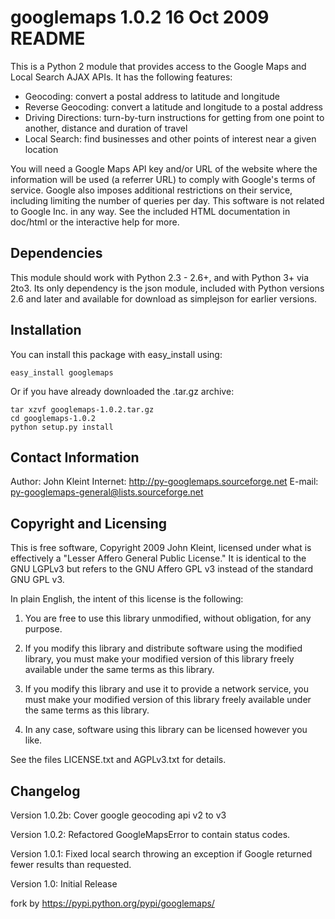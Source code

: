 googlemaps 1.0.2
16 Oct 2009
README
=================

This is a Python 2 module that provides access to the Google Maps and Local 
Search AJAX APIs.  It has the following features:

* Geocoding: convert a postal address to latitude and longitude
* Reverse Geocoding: convert a latitude and longitude to a postal address
* Driving Directions: turn-by-turn instructions for getting from one point to 
  another, distance and duration of travel
* Local Search: find businesses and other points of interest near a given 
  location  

You will need a Google Maps API key and/or URL of the website where the
information will be used (a referrer URL) to comply with Google's terms
of service.  Google also imposes additional restrictions on their
service, including limiting the number of queries per day.  This 
software is not related to Google Inc. in any way.  See the included HTML 
documentation in doc/html or the interactive help for more.


Dependencies
------------
This module should work with Python 2.3 - 2.6+, and with Python 3+ via 2to3.
Its only dependency is the json module, included with Python versions 2.6 and
later and available for download as simplejson for earlier versions.


Installation
------------
You can install this package with easy_install using:

    easy_install googlemaps
    
Or if you have already downloaded the .tar.gz archive:

    tar xzvf googlemaps-1.0.2.tar.gz
    cd googlemaps-1.0.2
    python setup.py install


Contact Information
-------------------
Author: John Kleint
Internet: http://py-googlemaps.sourceforge.net
E-mail: py-googlemaps-general@lists.sourceforge.net


Copyright and Licensing
-----------------------
This is free software, Copyright 2009 John Kleint, licensed under what is
effectively a "Lesser Affero General Public License."  It is identical to
the GNU LGPLv3 but refers to the GNU Affero GPL v3 instead of the standard
GNU GPL v3.  

In plain English, the intent of this license is the following:

1. You are free to use this library unmodified, without obligation, for any 
purpose.

2. If you modify this library and distribute software using the modified
library, you must make your modified version of this library freely available 
under the same terms as this library.  

3. If you modify this library and use it to provide a network service,
you must make your modified version of this library freely available under 
the same terms as this library.  

4. In any case, software using this library can be licensed however you like.

See the files LICENSE.txt and AGPLv3.txt for details.


Changelog
---------
Version 1.0.2b:
Cover google geocoding api v2 to v3

Version 1.0.2:
Refactored GoogleMapsError to contain status codes.

Version 1.0.1:
Fixed local search throwing an exception if Google returned fewer results
than requested.

Version 1.0:
Initial Release

fork by https://pypi.python.org/pypi/googlemaps/
